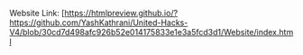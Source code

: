Website Link: [https://htmlpreview.github.io/?https://github.com/YashKathrani/United-Hacks-V4/blob/30cd7d498afc926b52e014175833e1e3a5fcd3d1/Website/index.html
